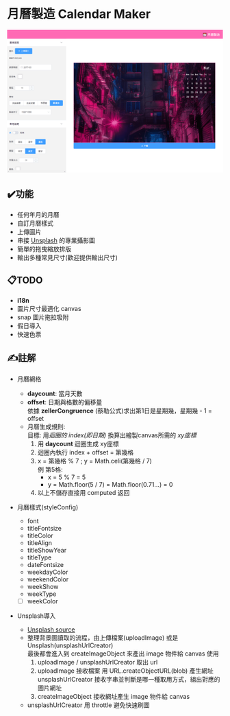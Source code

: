 # 月曆製造 Calendar Maker
![預覽圖](./src/assets/preview.png)
## ✔️功能
- 任何年月的月曆
- 自訂月曆樣式
- 上傳圖片
- 串接 [Unsplash](https://unsplash.com/) 的專業攝影圖
- 簡單的拖曳縮放排版
- 輸出多種常見尺寸(歡迎提供輸出尺寸)

## 📋TODO
- **i18n**
- 圖片尺寸最適化 canvas
- snap 圖片拖拉吸附
- 假日導入
- 快速色票

## ✍️註解
- 月曆網格  
    - **daycount**: 當月天數  
    - **offset**: 日期與格數的偏移量  
      依據 **zellerCongruence** (蔡勒公式)求出第1日是星期幾，星期幾 - 1 = offset
    - 月曆生成規則:  
        目標: 用*迴圈的 index(即日期)* 換算出繪製canvas所需的 *xy座標*  
        1. 用 **daycount** 迴圈生成 xy座標
        2. 迴圈內執行 index + offset = 第幾格
        3. x = 第幾格 % 7 ; y = Math.celi(第幾格 / 7)  
           例 第5格: 
           - x = 5 % 7 = 5  
           - y = Math.floor(5 / 7) = Math.floor(0.71...) = 0  
        4. 以上不儲存直接用 computed 返回  
        
- 月曆樣式(styleConfig)
    - font
    - titleFontsize
    - titleColor
    - titleAlign
    - titleShowYear
    - titleType
    - dateFontsize
    - weekdayColor
    - weekendColor
    - weekShow
    - weekType
    - [ ] weekColor

- Unsplash導入
    - [Unsplash source](https://source.unsplash.com/)
    - 整理背景圖讀取的流程，由上傳檔案(uploadImage) 或是 Unsplash(unsplashUrlCreator)  
      最後都會進入到 createImageObject 來產出 image 物件給 canvas 使用  
        1. uploadImage / unsplashUrlCreator 取出 url  
        2. uploadImage 接收檔案 用 URL.createObjectURL(blob) 產生網址  
           unsplashUrlCreator 接收字串並判斷是哪一種取用方式，組出對應的圖片網址  
        3. createImageObject 接收網址產生 image 物件給 canvas
    - unsplashUrlCreator 用 throttle 避免快速刷圖
